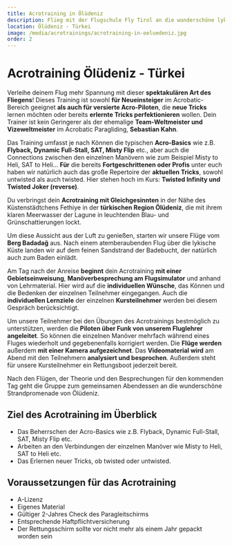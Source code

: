 ```yaml
---
title: Acrotraining in Ölüdeniz
description: Flieg mit der Flugschule Fly Tirol an die wunderschöne lykische Küste der Türkei.
location: Ölüdeniz - Türkei
image: /media/acrotrainings/acrotraining-in-oeluedeniz.jpg
order: 2
---
```


# Acrotraining Ölüdeniz - Türkei

Verleihe deinem Flug mehr Spannung mit dieser **spektakulären Art des Fliegens**! Dieses Training ist sowohl **für Neueinsteiger** im Acrobatic-Bereich geeignet **als auch für versierte Acro-Piloten**, die **neue Tricks** lernen möchten oder bereits **erlernte Tricks perfektionieren** wollen. Dein Trainer ist kein Geringerer als der ehemalige **Team-Weltmeister und Vizeweltmeister** im Acrobatic Paragliding, **Sebastian Kahn**.

Das Training umfasst je nach Können die typischen **Acro-Basics** wie z.B. **Flyback, Dynamic Full-Stall, SAT, Misty Flip** etc., aber auch die Connections zwischen den einzelnen Manövern wie zum Beispiel Misty to Heli, SAT to Heli… **Für** die bereits **Fortgeschrittenen oder Profis** unter euch haben wir natürlich auch das große Repertoire der **aktuellen Tricks**, sowohl untwisted als auch twisted. Hier stehen hoch im Kurs: **Twisted Infinity und Twisted Joker (reverse)**.

Du verbringst dein **Acrotraining mit Gleichgesinnten** in der Nähe des Küstenstädtchens Fethiye in der **türkischen Region Ölüdeniz**, die mit ihrem klaren Meerwasser der Lagune in leuchtenden Blau- und Grünschattierungen lockt.

Um diese Aussicht aus der Luft zu genießen, starten wir unsere Flüge vom **Berg Badadağ** aus. Nach einem atemberaubenden Flug über die lykische Küste landen wir auf dem feinen Sandstrand der Badebucht, der natürlich auch zum Baden einlädt.

Am Tag nach der Anreise **beginnt** dein Acrotraining **mit einer Gebietseinweisung**, **Manöverbesprechung am Flugsimulator** und anhand von Lehrmaterial. Hier wird auf die **individuellen Wünsche**, das Können und die Bedenken der einzelnen Teilnehmer eingegangen. Auch die **individuellen Lernziele** der einzelnen **Kursteilnehmer** werden bei diesem Gespräch berücksichtigt.

Um unsere Teilnehmer bei den Übungen des Acrotrainings bestmöglich zu unterstützen, werden die **Piloten über Funk von unserem Fluglehrer angeleitet**. So können die einzelnen Manöver mehrfach während eines Fluges wiederholt und gegebenenfalls korrigiert werden. Die **Flüge werden** außerdem **mit einer Kamera aufgezeichnet**. Das **Videomaterial wird** am Abend mit den Teilnehmern **analysiert und besprochen**. Außerdem steht für unsere Kursteilnehmer ein Rettungsboot jederzeit bereit.

Nach den Flügen, der Theorie und den Besprechungen für den kommenden Tag geht die Gruppe zum gemeinsamen Abendessen an die wunderschöne Strandpromenade von Ölüdeniz.

<ContentImageGallery path="/media/acrotrainings/acrotraining-oeluedeniz/"/>

## Ziel des Acrotraining im Überblick

* Das Beherrschen der Acro-Basics wie z.B. Flyback, Dynamic Full-Stall, SAT, Misty Flip etc.
* Arbeiten an den Verbindungen der einzelnen Manöver wie Misty to Heli, SAT to Heli etc.
* Das Erlernen neuer Tricks, ob twisted oder untwisted.


## Voraussetzungen für das Acrotraining

* A-Lizenz
* Eigenes Material
* Gültiger 2-Jahres Check des Paragleitschirms
* Entsprechende Haftpflichtversicherung
* Der Rettungsschirm sollte vor nicht mehr als einem Jahr gepackt worden sein 
